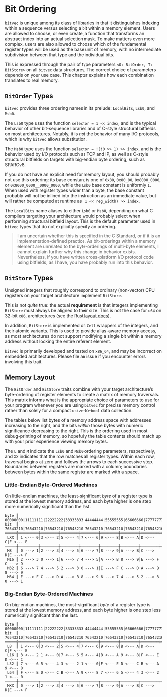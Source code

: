 # Bit Ordering

`bitvec` is unique among its class of libraries in that it distinguishes
indexing within a sequence versus selecting a bit within a memory element. Users
are allowed to choose, or even create, a function that transforms an abstract
index into an actual selection mask. To make matters even more complex, users
are also allowed to choose which of the fundamental register types will be used
as the base unit of memory, with no intermediate subdivision between that type
and the individual bits.

This is expressed through the pair of type parameters
`<O: BitOrder, T: BitStore>` on all `bitvec` data structures. The correct choice
of parameters depends on your use case. This chapter explains how each
combination translates to real memory.

## `BitOrder` Types

`bitvec` provides three ordering names in its prelude: `LocalBits`, `Lsb0`, and
`Msb0`.

The `Lsb0` type uses the function `selector = 1 << index`, and is the typical
behavior of other bit-sequence libraries and of C-style structural bitfields on
most architectures. Notably, it is *not* the behavior of many I/O protocols,
which is why `bitvec` allows substitution.

The `Msb0` type uses the function `selector = !(!0 >> 1) >> index`, and is the
behavior used by I/O protocols such as TCP and IP, as well as C-style structural
bitfields on targets with big-endian byte ordering, such as SPARCv8.

If you do not have an explicit need for memory layout, you should probably not
use this ordering: its base constant is one of `0x80`, `0x80_00`,
`0x8000_0000`, or `0x8000_0000__0000_0000`, while the `Lsb0` base constant is
uniformly `1`. When used with register types wider than a byte, the base
constant probably will not be inlined into the instruction as an immediate
value, but will rather be computed at runtime as `(1 << reg_width) >> index`.

The `LocalBits` name aliases to either `Lsb0` or `Msb0`, depending on what C
compilers targeting your architecture would probably select when performing
structural bitfield layout. This is the default parameter used in `bitvec` types
that do not explicitly specify an ordering.

> I am uncertain whether this is specified in the C Standard, or if it is an
> implementation-defined practice. As bit-orderings within a memory element are
> unrelated to the byte-orderings of multi-byte elements, I cannot explain
> further why this change in behavior exists. Nevertheless, if you have written
> cross-platform I/O protocol code using bitfields, as I have, you have probably
> run into this behavior.

## `BitStore` Types

Unsigned integers that roughly correspond to ordinary (non-vector) CPU registers
on your target architecture implement `BitStore`.

This is not *quite* true: the actual **requirement** is that integers
implementing `BitStore` must always be aligned to their size. This is not the
case for `u64` on 32-bit `x86`, architectures (see the Rust [layout docs]).

In addition, `BitStore` is implemented on `Cell` wrappers of the integers, and
their atomic variants. This is used to provide alias-aware memory access, as
most architectures do not support modifying a single bit within a memory address
without locking the entire referent element.

`bitvec` is primarily developed and tested on `x86_64`, and may be incorrect on
embedded architectures. Please file an issue if you encounter errors involving
this trait.

## Memory Layout

The `BitOrder` and `BitStore` traits combine with your target architecture’s
byte-ordering of register elements to create a matrix of memory traversals. This
matrix informs what is the appropriate choice of parameters to use for your
program whenever you are using `bitvec` for precise memory control rather than
solely for a compact `usize`-to-`bool` data collection.

The tables below list bytes of a memory address space with addresses increasing
to the right, and the bits *within* those bytes with numeric significance
decreasing to the right. This is the ordering used in most debug-printing of
memory, so hopefully the table contents should match up with your prior
experience viewing memory bytes.

The `L` and `M` indicate the `Lsb0` and `Msb0` ordering parameters,
respectively, and `XX` indicates that the row matches all register types.
Within each row, traversal begins at zero and follows the arrows to each
successive step. Boundaries between registers are marked with a column;
boundaries between bytes within the same register are marked with a space.

### Little-Endian Byte-Ordered Machines

On little-endian machines, the least-significant *byte* of a register type is
stored at the lowest memory address, and each byte higher is one step more
numerically significant than the last.

```text
byte ║ 00000000│11111111│22222222│33333333│44444444│55555555│66666666│77777777
bit  ║ 76543210│76543210│76543210│76543210│76543210│76543210│76543210│76543210
═════╬═════════╪════════╪════════╪════════╪════════╪════════╪════════╪════════
 LXX ║ 1 <--- 0│3 <--- 2│5 <--- 4│7 <--- 6│9 <--- 8│B <--- A│D <--- C│F <--- E
─────╫─────────┼────────┼────────┼────────┼────────┼────────┼────────┼────────
 M8  ║ 0 ---> 1│2 ---> 3│4 ---> 5│6 ---> 7│8 ---> 9│A ---> B│C ---> D│E ---> F
 M16 ║ 2 ---> 3 0 ---> 1│6 ---> 7 4 ---> 5│A ---> B 8 ---> 9│E ---> F C ---> D
 M32 ║ 6 ---> 7 4 ---> 5 2 ---> 3 0 ---> 1│E ---> F C ---> D A ---> B 8 ---> 9
 M64 ║ E ---> F C ---> D A ---> B 8 ---> 9 6 ---> 7 4 ---> 5 2 ---> 3 0 ---> 1
```

### Big-Endian Byte-Ordered Machines

On big-endian machines, the most-significant *byte* of a register type is stored
at the lowest memory address, and each byte higher is one step less numerically
signifcant than the last.

```text
byte ║ 00000000│11111111│22222222│33333333│44444444│55555555│66666666│77777777
bit  ║ 76543210│76543210│76543210│76543210│76543210│76543210│76543210│76543210
═════╬═════════╪════════╪════════╪════════╪════════╪════════╪════════╪════════
 L8  ║ 1 <--- 0│3 <--- 2│5 <--- 4│7 <--- 6│9 <--- 8│B <--- A│D <--- C│F <--- E
 L16 ║ 3 <--- 2 1 <--- 0│7 <--- 6 5 <--- 4│B <--- A 9 <--- 8│F <--- E D <--- C
 L32 ║ 7 <--- 6 5 <--- 4 3 <--- 2 1 <--- 0│F <--- E D <--- C B <--- A 9 <--- 8
 L64 ║ F <--- E D <--- C B <--- A 9 <--- 8 7 <--- 6 5 <--- 4 3 <--- 2 1 <--- 0
─────╫─────────┬────────┬────────┬────────┬────────┬────────┬────────┬────────
 MXX ║ 0 ---> 1│2 ---> 3│4 ---> 5│6 ---> 7│8 ---> 9│A ---> B│C ---> D│E ---> F
```

[layout docs]: https://doc.rust-lang.org/reference/type-layout.html#primitive-data-layout
